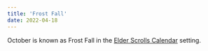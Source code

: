 ```yaml
---
title: 'Frost Fall'
date: 2022-04-18
---
```


October is known as Frost Fall in the
[Elder Scrolls Calendar](/seeds/calendar/) setting.
